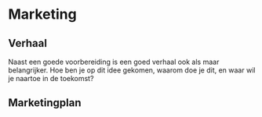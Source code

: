 # Marketing

## Verhaal

Naast een goede voorbereiding is een goed verhaal ook als maar belangrijker. Hoe ben je op dit idee gekomen, waarom doe je dit, en waar wil je naartoe in de toekomst?

## Marketingplan

